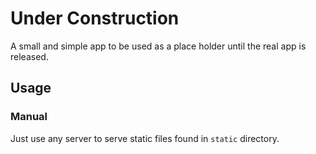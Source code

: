 # Under Construction
A small and simple app to be used as a place holder until the real app is released.

## Usage
### Manual
Just use any server to serve static files found in `static` directory.

<!-- ### Docker
You can also use the docker image which uses [miniserve](https://github.com/svenstaro/miniserve) to serve the static files. -->
